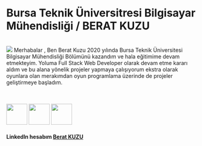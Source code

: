 # Bursa Teknik Üniversitresi Bilgisayar Mühendisliği / BERAT KUZU

</br>

<img src="https://external-preview.redd.it/6CX4YSkJMNER2Y4_86T8pGtYCO7SAyUanQ8djPZqwlo.gif?format=mp4&s=4c56f1a30f8b0e7791ab9ca72b6209a1b0bea25f">
Merhabalar , Ben Berat Kuzu 2020 yılında Bursa Teknik Üniversitesi Bilgisayar Mühendisliği Bölümünü kazandım ve hala eğitimime devam etmekteyim.
Yoluma Full Stack Web Developer olarak devam etme kararı aldım ve bu alana yönelik projeler yapmaya çalışıyorum ekstra olarak oyunlara olan merakımdan oyun programlama üzerinde de projeler geliştirmeye başladım. 

</br>
</br>
</br>

<img src="https://cdn-icons-png.flaticon.com/512/6132/6132221.png" width="55"> <img src="https://cdn-icons-png.flaticon.com/512/5968/5968292.png" width="55"> <img src="https://cdn-icons-png.flaticon.com/512/921/921594.png" width="55"> 

#### LinkedIn hesabım [Berat KUZU]
[Berat KUZU]:https://www.linkedin.com/in/berat-kuzu-a57a71197/

